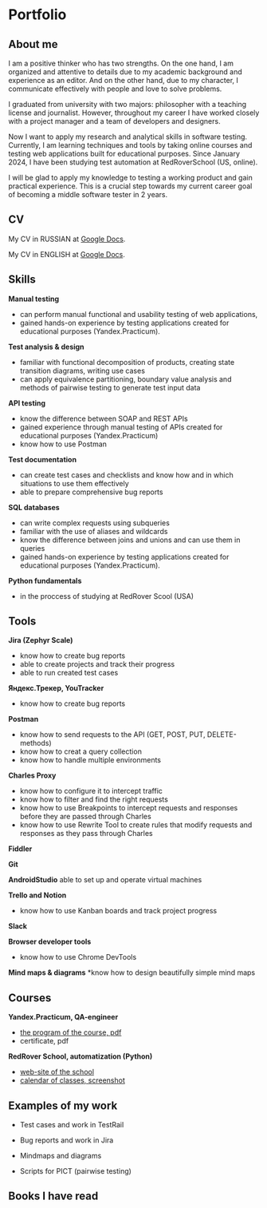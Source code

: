 # Portfolio

## About me
I am a positive thinker  who has two strengths. On the one hand, I am organized and attentive to details due to my academic background and experience as an editor. And on the other hand, due to my character, I communicate effectively with people and love to solve problems.

I graduated from university with two majors: philosopher with a teaching license and journalist. However, throughout my career I have worked closely with a project manager and a team of developers and designers. 

Now I want to apply my research and analytical skills in software testing. Currently, I am learning techniques and tools by taking online courses and testing web applications built for educational purposes. Since January 2024, I have been studying test automation at RedRoverSchool (US, online).

I will be glad to apply my knowledge to testing a working product and gain practical experience. This is a crucial step towards my current career goal of becoming a middle software tester in 2 years.

## CV

My CV in RUSSIAN at [Google Docs](https://docs.google.com/document/d/1GIDOC3KgzB26t7AtiIo1L4rO2iaqAG1dn19K6TetI8M/edit#heading=h.44sinio).

My CV in ENGLISH at [Google Docs](https://docs.google.com/document/d/1GIDOC3KgzB26t7AtiIo1L4rO2iaqAG1dn19K6TetI8M/edit#heading=h.44sinio).

## Skills
**Manual testing**
* can perform manual functional and usability testing of web applications,
* gained hands-on experience by testing applications created for educational purposes (Yandex.Practicum).

**Test analysis & design**
* familiar with functional decomposition of products, creating state transition diagrams, writing use cases
* can apply equivalence partitioning, boundary value analysis and methods of pairwise testing to generate test input data

**API testing**
* know the difference between SOAP and REST APIs
* gained experience through manual testing of APIs created for educational purposes (Yandex.Practicum)
* know how to use Postman

**Test documentation**
* can create test cases and checklists and know how and in which situations to use them effectively
* able to prepare comprehensive bug reports

**SQL databases**
* can write complex requests using subqueries
* familiar with the use of aliases and wildcards
* know the difference between joins and unions and can use them in queries
* gained hands-on experience by testing applications created for educational purposes (Yandex.Practicum).

**Python fundamentals**
*  in the proccess of studying at RedRover Scool (USA)

## Tools
**Jira (Zephyr Scale)**
* know how to create bug reports
* able to create projects and track their progress
* able to run created test cases

**Яндекс.Трекер, YouTracker**
* know how to create bug reports

**Postman**
* know how to send requests to the API (GET, POST, PUT, DELETE-methods)
* know how to creat a query collection
* know how to handle multiple environments

**Charles Proxy**
* know how to configure it to intercept traffic
* know how to filter and find the right requests
* know how to use Breakpoints to intercept requests and responses before they are passed through Charles
* know how to use Rewrite Tool to create rules that modify requests and responses as they pass through Charles

**Fiddler**

**Git**

**AndroidStudio**
able to set up and operate virtual machines

**Trello and Notion**
* know how to use Kanban boards and track project progress

**Slack**

**Browser developer tools**
* know how to use Chrome DevTools
  
**Mind maps & diagrams**
*know how to design beautifully simple mind maps


## Courses
**Yandex.Practicum, QA-engineer**
* [the program of the course, pdf](https://code.s3.yandex.net/qa/files/qa-engineer-syllabus.pdf)
* certificate, pdf

**RedRover School, automatization (Python)**
* [web-site of the school](https://www.redrover.school)
* [calendar of classes, screenshot](https://drive.google.com/file/d/1omJpyQuq9ZmXL2MvSyzjAiDgurpnNMlG/view?usp=drive_link)

## Examples of my work
* Test cases and work in TestRail
* Bug reports and work in Jira
* Mindmaps and diagrams
  
* Scripts for PICT (pairwise testing)
  
## Books I have read
